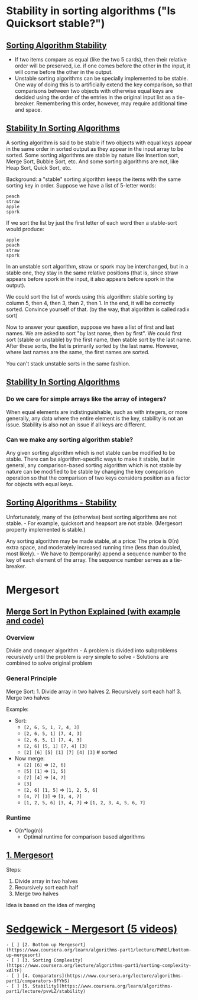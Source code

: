 # Stability in sorting algorithms ("Is Quicksort stable?")
## [Sorting Algorithm Stability](https://en.wikipedia.org/wiki/Sorting_algorithm#Stability)
-  If two items compare as equal (like the two 5 cards), then their relative order will be preserved, i.e. if one comes before the other in the input, it will come before the other in the output.
- Unstable sorting algorithms can be specially implemented to be stable. One way of doing this is to artificially extend the key comparison, so that comparisons between two objects with otherwise equal keys are decided using the order of the entries in the original input list as a tie-breaker. Remembering this order, however, may require additional time and space.
## [Stability In Sorting Algorithms](http://stackoverflow.com/questions/1517793/stability-in-sorting-algorithms)

A sorting algorithm is said to be stable if two objects with equal keys appear in the same order in sorted output as they appear in the input array to be sorted. Some sorting algorithms are stable by nature like Insertion sort, Merge Sort, Bubble Sort, etc. And some sorting algorithms are not, like Heap Sort, Quick Sort, etc.

Background: a "stable" sorting algorithm keeps the items with the same sorting key in order. Suppose we have a list of 5-letter words:

```
peach
straw
apple
spork
```
If we sort the list by just the first letter of each word then a stable-sort would produce:
```
apple
peach
straw
spork
```
In an unstable sort algorithm, straw or spork may be interchanged, but in a stable one, they stay in the same relative positions (that is, since straw appears before spork in the input, it also appears before spork in the output).

We could sort the list of words using this algorithm: stable sorting by column 5, then 4, then 3, then 2, then 1. In the end, it will be correctly sorted. Convince yourself of that. (by the way, that algorithm is called radix sort)

Now to answer your question, suppose we have a list of first and last names. We are asked to sort "by last name, then by first". We could first sort (stable or unstable) by the first name, then stable sort by the last name. After these sorts, the list is primarily sorted by the last name. However, where last names are the same, the first names are sorted.

You can't stack unstable sorts in the same fashion.

## [Stability In Sorting Algorithms](http://www.geeksforgeeks.org/stability-in-sorting-algorithms/)

### Do we care for simple arrays like the array of integers? 
When equal elements are indistinguishable, such as with integers, or more generally, any data where the entire element is the key, stability is not an issue. Stability is also not an issue if all keys are different.

### Can we make any sorting algorithm stable? 
Any given sorting algorithm which is not stable can be modified to be stable. There can be algorithm-specific ways to make it stable, but in general, any comparison-based sorting algorithm which is not stable by nature can be modified to be stable by changing the key comparison operation so that the comparison of two keys considers position as a factor for objects with equal keys.

## [Sorting Algorithms - Stability](http://homepages.math.uic.edu/~leon/cs-mcs401-s08/handouts/stability.pdf)
Unfortunately, many of the (otherwise) best sorting algorithms are
not stable.
    - For example, quicksort and heapsort are not stable. (Mergesort
property implemented is stable.)

Any sorting algorithm may be made stable, at a price: The price is
Θ(n) extra space, and moderately increased running time (less than
doubled, most likely).
    - We have to (temporarily) append a sequence number to the key of
each element of the array. The sequence number serves as a tie-
breaker.

# Mergesort
## [Merge Sort In Python Explained (with example and code)](https://www.youtube.com/watch?v=cVZMah9kEjI)
### Overview
Divide and conquer algorithm
    - A problem is divided into subproblems recursively until the problem is very simple to solve
    - Solutions are combined to solve original problem

### General Principle
Merge Sort:
    1. Divide array in two halves
    2. Recursively sort each half
    3. Merge two halves

Example:
- Sort:
    - `[2, 6, 5, 1, 7, 4, 3]`
    - `[2, 6, 5, 1] [7, 4, 3]`
    - `[2, 6, 5, 1] [7, 4, 3]`
    - `[2, 6] [5, 1] [7, 4] [3]`
    - `[2] [6] [5] [1] [7] [4] [3]` # sorted
- Now merge:
    - `[2] [6]` => `[2, 6]`
    - `[5] [1]` => `[1, 5]`
    - `[7] [4]` => `[4, 7]`
    - `[3]`
    - `[2, 6] [1, 5]` => `[1, 2, 5, 6]`
    - `[4, 7] [3]` => `[3, 4, 7]`
    - `[1, 2, 5, 6] [3, 4, 7]` => `[1, 2, 3, 4, 5, 6, 7]`


### Runtime
- O(n*log(n))
    - Optimal runtime for comparison based algorithms

## [1. Mergesort](https://www.coursera.org/lecture/algorithms-part1/mergesort-ARWDq)
Steps:
1. Divide array in two halves
2. Recursively sort each half
3. Merge two halves

Idea is based on the idea of merging


# [Sedgewick - Mergesort (5 videos)](https://www.coursera.org/learn/algorithms-part1/home/week/3)

    - [ ] [2. Bottom up Mergesort](https://www.coursera.org/learn/algorithms-part1/lecture/PWNEl/bottom-up-mergesort)
    - [ ] [3. Sorting Complexity](https://www.coursera.org/lecture/algorithms-part1/sorting-complexity-xAltF)
    - [ ] [4. Comparators](https://www.coursera.org/lecture/algorithms-part1/comparators-9FYhS)
    - [ ] [5. Stability](https://www.coursera.org/learn/algorithms-part1/lecture/pvvLZ/stability)